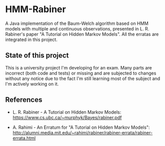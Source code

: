 # HMM-Rabiner
A Java implementation of the Baum-Welch algorithm based on HMM models with multiple and continuous observations, presented in L. R. Rabiner's paper "A Tutorial on Hidden Markov Models". All the erratas are integrated in this project.

## State of this project
This is a university project I'm developing for an exam. Many parts are incorrect (both code and tests) or missing and are subjected to changes without any notice due to the fact I'm still learning most of the subject and I'm actively working on it.

## References
* L. R. Rabiner - A Tutorial on Hidden Markov Models: 
https://www.cs.ubc.ca/~murphyk/Bayes/rabiner.pdf

* A. Rahimi - An Erratum for "A Tutorial on Hidden Markov Models": 
http://alumni.media.mit.edu/~rahimi/rabiner/rabiner-errata/rabiner-errata.html
